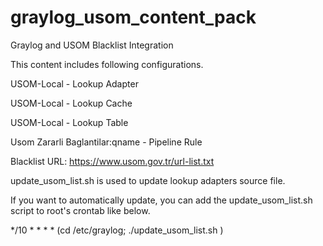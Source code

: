 # graylog_usom_content_pack

Graylog and USOM Blacklist Integration

This content includes following configurations.

USOM-Local - Lookup Adapter

USOM-Local - Lookup Cache

USOM-Local - Lookup Table

Usom Zararli Baglantilar:qname - Pipeline Rule

Blacklist URL: https://www.usom.gov.tr/url-list.txt

update_usom_list.sh is used to update lookup adapters source file.

If you want to automatically update, you can add the update_usom_list.sh script to root's crontab like below.

*/10    *       *       *       *       (cd /etc/graylog; ./update_usom_list.sh )
